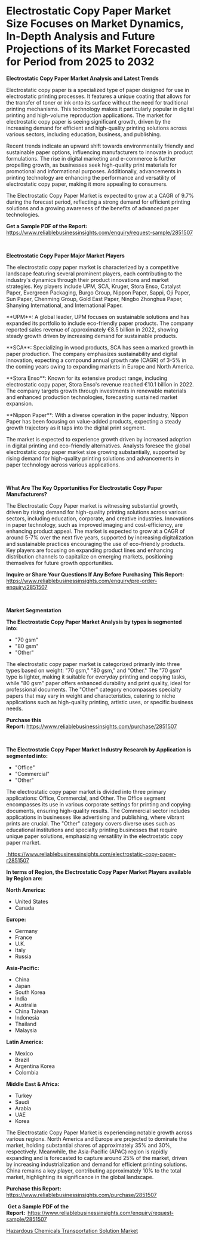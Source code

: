 <p><h1>Electrostatic Copy Paper Market Size Focuses on Market Dynamics, In-Depth Analysis and Future Projections of its Market Forecasted for Period from 2025 to 2032</h1></p><p><strong>Electrostatic Copy Paper Market Analysis and Latest Trends</strong></p>
<p><p>Electrostatic copy paper is a specialized type of paper designed for use in electrostatic printing processes. It features a unique coating that allows for the transfer of toner or ink onto its surface without the need for traditional printing mechanisms. This technology makes it particularly popular in digital printing and high-volume reproduction applications. The market for electrostatic copy paper is seeing significant growth, driven by the increasing demand for efficient and high-quality printing solutions across various sectors, including education, business, and publishing.</p><p>Recent trends indicate an upward shift towards environmentally friendly and sustainable paper options, influencing manufacturers to innovate in product formulations. The rise in digital marketing and e-commerce is further propelling growth, as businesses seek high-quality print materials for promotional and informational purposes. Additionally, advancements in printing technology are enhancing the performance and versatility of electrostatic copy paper, making it more appealing to consumers. </p><p>The Electrostatic Copy Paper Market is expected to grow at a CAGR of 9.7% during the forecast period, reflecting a strong demand for efficient printing solutions and a growing awareness of the benefits of advanced paper technologies.</p></p>
<p><strong>Get a Sample PDF of the Report:&nbsp;</strong> <a href="https://www.reliablebusinessinsights.com/enquiry/request-sample/2851507?utm_campaign=2269&utm_medium=2&utm_source=Github&utm_content=ia&utm_term=11032025&utm_id=electrostatic-copy-paper">https://www.reliablebusinessinsights.com/enquiry/request-sample/2851507</a></p>
<p>&nbsp;</p>
<p><strong>Electrostatic Copy Paper Major Market Players</strong></p>
<p><p>The electrostatic copy paper market is characterized by a competitive landscape featuring several prominent players, each contributing to the industry's dynamics through their product innovations and market strategies. Key players include UPM, SCA, Kruger, Stora Enso, Catalyst Paper, Evergreen Packaging, Burgo Group, Nippon Paper, Sappi, Oji Paper, Sun Paper, Chenming Group, Gold East Paper, Ningbo Zhonghua Paper, Shanying International, and International Paper.</p><p>**UPM**: A global leader, UPM focuses on sustainable solutions and has expanded its portfolio to include eco-friendly paper products. The company reported sales revenue of approximately €8.5 billion in 2022, showing steady growth driven by increasing demand for sustainable products.</p><p>**SCA**: Specializing in wood products, SCA has seen a marked growth in paper production. The company emphasizes sustainability and digital innovation, expecting a compound annual growth rate (CAGR) of 3-5% in the coming years owing to expanding markets in Europe and North America.</p><p>**Stora Enso**: Known for its extensive product range, including electrostatic copy paper, Stora Enso's revenue reached €10.1 billion in 2022. The company targets growth through investments in renewable materials and enhanced production technologies, forecasting sustained market expansion.</p><p>**Nippon Paper**: With a diverse operation in the paper industry, Nippon Paper has been focusing on value-added products, expecting a steady growth trajectory as it taps into the digital print segment.</p><p>The market is expected to experience growth driven by increased adoption in digital printing and eco-friendly alternatives. Analysts foresee the global electrostatic copy paper market size growing substantially, supported by rising demand for high-quality printing solutions and advancements in paper technology across various applications.</p></p>
<p>&nbsp;</p>
<p><strong>What Are The Key Opportunities For Electrostatic Copy Paper Manufacturers?</strong></p>
<p><p>The Electrostatic Copy Paper market is witnessing substantial growth, driven by rising demand for high-quality printing solutions across various sectors, including education, corporate, and creative industries. Innovations in paper technology, such as improved imaging and cost-efficiency, are enhancing product appeal. The market is expected to grow at a CAGR of around 5-7% over the next five years, supported by increasing digitalization and sustainable practices encouraging the use of eco-friendly products. Key players are focusing on expanding product lines and enhancing distribution channels to capitalize on emerging markets, positioning themselves for future growth opportunities.</p></p>
<p><strong>Inquire or Share Your Questions If Any Before Purchasing This Report:</strong> <a href="https://www.reliablebusinessinsights.com/enquiry/pre-order-enquiry/2851507?utm_campaign=2269&utm_medium=2&utm_source=Github&utm_content=ia&utm_term=11032025&utm_id=electrostatic-copy-paper">https://www.reliablebusinessinsights.com/enquiry/pre-order-enquiry/2851507</a></p>
<p>&nbsp;</p>
<p><strong>Market Segmentation</strong></p>
<p><strong>The Electrostatic Copy Paper Market Analysis by types is segmented into:</strong></p>
<p><ul><li>"70 gsm"</li><li>"80 gsm"</li><li>"Other"</li></ul></p>
<p><p>The electrostatic copy paper market is categorized primarily into three types based on weight: "70 gsm," "80 gsm," and "Other." The "70 gsm" type is lighter, making it suitable for everyday printing and copying tasks, while "80 gsm" paper offers enhanced durability and print quality, ideal for professional documents. The "Other" category encompasses specialty papers that may vary in weight and characteristics, catering to niche applications such as high-quality printing, artistic uses, or specific business needs.</p></p>
<p><strong>Purchase this Report:&nbsp;</strong><a href="https://www.reliablebusinessinsights.com/purchase/2851507?utm_campaign=2269&utm_medium=2&utm_source=Github&utm_content=ia&utm_term=11032025&utm_id=electrostatic-copy-paper">https://www.reliablebusinessinsights.com/purchase/2851507</a></p>
<p>&nbsp;</p>
<p><strong>The Electrostatic Copy Paper Market Industry Research by Application is segmented into:</strong></p>
<p><ul><li>"Office"</li><li>"Commercial"</li><li>"Other"</li></ul></p>
<p><p>The electrostatic copy paper market is divided into three primary applications: Office, Commercial, and Other. The Office segment encompasses its use in various corporate settings for printing and copying documents, ensuring high-quality results. The Commercial sector includes applications in businesses like advertising and publishing, where vibrant prints are crucial. The "Other" category covers diverse uses such as educational institutions and specialty printing businesses that require unique paper solutions, emphasizing versatility in the electrostatic copy paper market.</p></p>
<p><a href="https://www.reliablebusinessinsights.com/electrostatic-copy-paper-r2851507?utm_campaign=2269&utm_medium=2&utm_source=Github&utm_content=ia&utm_term=11032025&utm_id=electrostatic-copy-paper">&nbsp;https://www.reliablebusinessinsights.com/electrostatic-copy-paper-r2851507</a></p>
<p><strong>In terms of Region, the Electrostatic Copy Paper Market Players available by Region are:</strong></p>
<p>
    <p> <strong> North America: </strong>
        <ul>
            <li>United States</li>
            <li>Canada</li>
        </ul>
        </p> 
    <p> <strong> Europe: </strong>
        <ul>
            <li>Germany</li>
            <li>France</li>
            <li>U.K.</li>
            <li>Italy</li>
            <li>Russia</li>
        </ul>
        </p> 
    <p> <strong> Asia-Pacific: </strong>
        <ul>
            <li>China</li>
            <li>Japan</li>
            <li>South Korea</li>
            <li>India</li>
            <li>Australia</li>
            <li>China Taiwan</li>
            <li>Indonesia</li>
            <li>Thailand</li>
            <li>Malaysia</li>
        </ul>
        </p> 
    <p> <strong> Latin America: </strong>
        <ul>
            <li>Mexico</li>
            <li>Brazil</li>
            <li>Argentina Korea</li>
            <li>Colombia</li>
        </ul>
        </p> 
    <p> <strong> Middle East & Africa: </strong>
        <ul>
            <li>Turkey</li>
            <li>Saudi</li>
            <li>Arabia</li>
            <li>UAE</li>
            <li>Korea</li>
        </ul>
    </p>
    </p>
<p><p>The Electrostatic Copy Paper Market is experiencing notable growth across various regions. North America and Europe are projected to dominate the market, holding substantial shares of approximately 35% and 30%, respectively. Meanwhile, the Asia-Pacific (APAC) region is rapidly expanding and is forecasted to capture around 25% of the market, driven by increasing industrialization and demand for efficient printing solutions. China remains a key player, contributing approximately 10% to the total market, highlighting its significance in the global landscape.</p></p>
<p><strong>Purchase this Report: </strong><a href="https://www.reliablebusinessinsights.com/purchase/2851507?utm_campaign=2269&utm_medium=2&utm_source=Github&utm_content=ia&utm_term=11032025&utm_id=electrostatic-copy-paper">https://www.reliablebusinessinsights.com/purchase/2851507</a></p>
<p>&nbsp;<strong>Get a Sample PDF of the Report:&nbsp;&nbsp;</strong><a href="https://www.reliablebusinessinsights.com/enquiry/request-sample/2851507?utm_campaign=2269&utm_medium=2&utm_source=Github&utm_content=ia&utm_term=11032025&utm_id=electrostatic-copy-paper">https://www.reliablebusinessinsights.com/enquiry/request-sample/2851507</a></p>
<p><strong></strong></p>
<p><p><a href="https://github.com/edderkoliso1/Market-Research-Report-List-1/blob/main/hazardous-chemicals-transportation-solution-market.md?utm_campaign=2269&utm_medium=2&utm_source=Github&utm_content=ia&utm_term=11032025&utm_id=electrostatic-copy-paper">Hazardous Chemicals Transportation Solution Market</a></p></p>